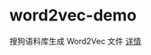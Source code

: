 # word2vec-demo

搜狗语料库生成 Word2Vec 文件
<a href="https://github.com/CrazyAnonymous/word2vec-demo/blob/master/sougou/README.md">详情</a>
